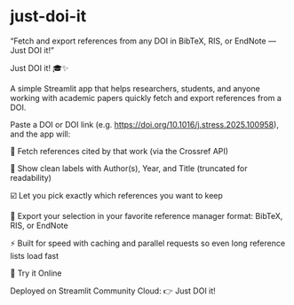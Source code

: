 # just-doi-it
“Fetch and export references from any DOI in BibTeX, RIS, or EndNote — Just DOI it!”

Just DOI it! 🎓✨

A simple Streamlit app that helps researchers, students, and anyone working with academic papers quickly fetch and export references from a DOI.

Paste a DOI or DOI link (e.g. https://doi.org/10.1016/j.stress.2025.100958), and the app will:

🔎 Fetch references cited by that work (via the Crossref API)

📝 Show clean labels with Author(s), Year, and Title (truncated for readability)

☑️ Let you pick exactly which references you want to keep

💾 Export your selection in your favorite reference manager format: BibTeX, RIS, or EndNote

⚡ Built for speed with caching and parallel requests so even long reference lists load fast

🚀 Try it Online

Deployed on Streamlit Community Cloud:
👉 Just DOI it!
